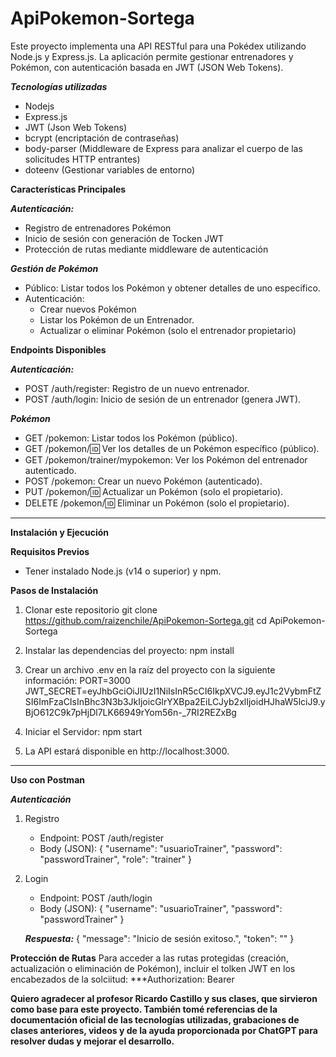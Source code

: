 # ApiPokemon-Sortega

Este proyecto implementa una API RESTful para una Pokédex utilizando Node.js y Express.js. La aplicación permite gestionar entrenadores y Pokémon, con autenticación basada en JWT (JSON Web Tokens). 

***Tecnologías utilizadas***
* Nodejs
* Express.js
* JWT (Json Web Tokens)
* bcrypt (encriptación de contraseñas)
* body-parser (Middleware de Express para analizar el cuerpo de las solicitudes HTTP entrantes)
* doteenv (Gestionar variables de entorno)

**Características Principales**

***Autenticación:***

* Registro de entrenadores Pokémon
* Inicio de sesión con generación de Tocken JWT
* Protección de rutas mediante middleware de autenticación

***Gestión de Pokémon***

* Público: Listar todos los Pokémon y obtener detalles de uno especifico.
* Autenticación:
    * Crear nuevos Pokémon
    * Listar los Pokémon de un Entrenador.
    * Actualizar o eliminar Pokémon (solo el entrenador propietario)

**Endpoints Disponibles**

***Autenticación:***

* POST /auth/register: Registro de un nuevo entrenador.
* POST /auth/login: Inicio de sesión de un entrenador (genera JWT).

***Pokémon***

* GET /pokemon: Listar todos los Pokémon (público).
* GET /pokemon/:id: Ver los detalles de un Pokémon específico (público).
* GET /pokemon/trainer/mypokemon: Ver los Pokémon del entrenador autenticado.
* POST /pokemon: Crear un nuevo Pokémon (autenticado).
* PUT /pokemon/:id: Actualizar un Pokémon (solo el propietario).
* DELETE /pokemon/:id: Eliminar un Pokémon (solo el propietario).

_______________________________________________________________________________________________

**Instalación y Ejecución**

**Requisitos Previos**
* Tener instalado Node.js (v14 o superior) y npm.

**Pasos de Instalación**
1. Clonar este repositorio
    git clone https://github.com/raizenchile/ApiPokemon-Sortega.git
    cd ApiPokemon-Sortega

2. Instalar las dependencias del proyecto:
    npm install

3. Crear un archivo .env en la raíz del proyecto con la siguiente información:
    PORT=3000
    JWT_SECRET=eyJhbGciOiJIUzI1NiIsInR5cCI6IkpXVCJ9.eyJ1c2VybmFtZSI6ImFzaCIsInBhc3N3b3JkIjoicGlrYXBpa2EiLCJyb2xlIjoidHJhaW5lciJ9.yBjO612C9k7pHjDl7LK66949rYom56n-_7RI2REZxBg

4. Iniciar el Servidor:
    npm start

5. La API estará disponible en http://localhost:3000.

_______________________________________________________________________________________________

**Uso con Postman**

***Autenticación***

1. Registro
    * Endpoint: POST /auth/register
    * Body (JSON):
        {
            "username": "usuarioTrainer",
            "password": "passwordTrainer",
            "role": "trainer"
        }

2. Login
    * Endpoint: POST /auth/login
    * Body (JSON):
        {
            "username": "usuarioTrainer",
            "password": "passwordTrainer"
        }   

    ***Respuesta:***
        {
            "message": "Inicio de sesión exitoso.",
            "token": "<jwt-token>"
        }

**Protección de Rutas**
Para acceder a las rutas protegidas (creación, actualización o eliminación de Pokémon), incluir el tolken JWT en los encabezados de la solciitud:
***Authorization: Bearer <token-jwt>

**Quiero agradecer al profesor Ricardo Castillo y sus clases, que sirvieron como base para este proyecto. También tomé referencias de la documentación oficial de las tecnologías utilizadas, grabaciones de clases anteriores, videos y de la ayuda proporcionada por ChatGPT para resolver dudas y mejorar el desarrollo.**
